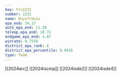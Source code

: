 ```yaml
---
key: frc2231
number: 2231
name: OnyxTronix
epa_end: 34.17
auto_epa_end: 11.38
teleop_epa_end: 18.72
endgame_epa_end: 4.07
winrate: 0.7538
district_epa_rank: 6
district_epa_percentile: 0.9016
type: Team
---
```

[[2024arc]]
[[2024iscmp]]
[[2024isde2]]
[[2024isde4]]
